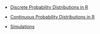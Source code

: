- [Discrete Probability Distributions in R](DiscProbDist.html)
- [Continuous Probability Distributions in R](ContProbDist.html)

- [Simulations](http://sims.christinetong.com)

